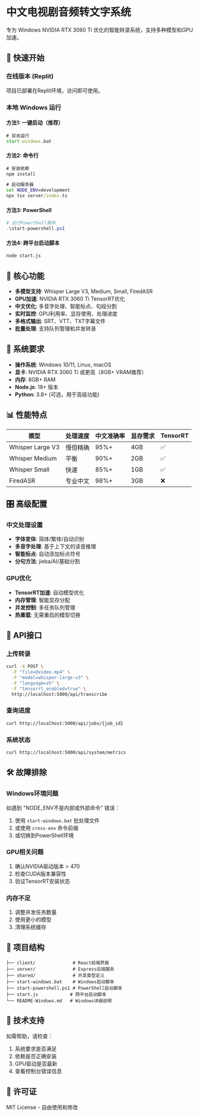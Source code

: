 # 中文电视剧音频转文字系统

专为 Windows NVIDIA RTX 3060 Ti 优化的智能转录系统，支持多种模型和GPU加速。

## 🚀 快速开始

### 在线版本 (Replit)
项目已部署在Replit环境，访问即可使用。

### 本地 Windows 运行

#### 方法1: 一键启动（推荐）
```cmd
# 双击运行
start-windows.bat
```

#### 方法2: 命令行
```cmd
# 安装依赖
npm install

# 启动服务器
set NODE_ENV=development
npx tsx server/index.ts
```

#### 方法3: PowerShell
```powershell
# 运行PowerShell脚本
.\start-powershell.ps1
```

#### 方法4: 跨平台启动脚本
```cmd
node start.js
```

## 🎯 核心功能

- **多模型支持**: Whisper Large V3, Medium, Small, FiredASR
- **GPU加速**: NVIDIA RTX 3060 Ti TensorRT优化
- **中文优化**: 多音字处理、智能标点、句段分割
- **实时监控**: GPU利用率、显存使用、处理进度
- **多格式输出**: SRT、VTT、TXT字幕文件
- **批量处理**: 支持队列管理和并发转录

## 🔧 系统要求

- **操作系统**: Windows 10/11, Linux, macOS
- **显卡**: NVIDIA RTX 3060 Ti 或更高（8GB+ VRAM推荐）
- **内存**: 8GB+ RAM
- **Node.js**: 18+ 版本
- **Python**: 3.8+ (可选，用于高级功能)

## 📊 性能特点

| 模型 | 处理速度 | 中文准确率 | 显存需求 | TensorRT |
|------|----------|------------|----------|----------|
| Whisper Large V3 | 慢但精确 | 95%+ | 4GB | ✅ |
| Whisper Medium | 平衡 | 90%+ | 2GB | ✅ |
| Whisper Small | 快速 | 85%+ | 1GB | ✅ |
| FiredASR | 专业中文 | 98%+ | 3GB | ❌ |

## 🎛️ 高级配置

### 中文处理设置
- **字体变体**: 简体/繁体/自动识别
- **多音字处理**: 基于上下文的读音推理
- **智能标点**: 自动添加标点符号
- **分句方法**: jieba/AI/基础分割

### GPU优化
- **TensorRT加速**: 自动模型优化
- **内存管理**: 智能显存分配
- **并发控制**: 多任务队列管理
- **热重载**: 无需重启的模型切换

## 🔗 API接口

### 上传转录
```bash
curl -X POST \
  -F "file=@video.mp4" \
  -F "model=whisper-large-v3" \
  -F "language=zh" \
  -F "tensorrt_enabled=true" \
  http://localhost:5000/api/transcribe
```

### 查询进度
```bash
curl http://localhost:5000/api/jobs/{job_id}
```

### 系统状态
```bash
curl http://localhost:5000/api/system/metrics
```

## 🛠️ 故障排除

### Windows环境问题
如遇到 "NODE_ENV不是内部或外部命令" 错误：
1. 使用 `start-windows.bat` 批处理文件
2. 或使用 `cross-env` 命令前缀
3. 或切换到PowerShell环境

### GPU相关问题
1. 确认NVIDIA驱动版本 > 470
2. 检查CUDA版本兼容性
3. 验证TensorRT安装状态

### 内存不足
1. 调整并发任务数量
2. 使用更小的模型
3. 清理系统缓存

## 📁 项目结构

```
├── client/              # React前端界面
├── server/              # Express后端服务
├── shared/              # 共享类型定义
├── start-windows.bat    # Windows启动脚本
├── start-powershell.ps1 # PowerShell启动脚本
├── start.js            # 跨平台启动脚本
└── README-Windows.md   # Windows详细说明
```

## 🤝 技术支持

如需帮助，请检查：
1. 系统要求是否满足
2. 依赖是否正确安装
3. GPU驱动是否最新
4. 查看控制台错误信息

## 📄 许可证

MIT License - 自由使用和修改